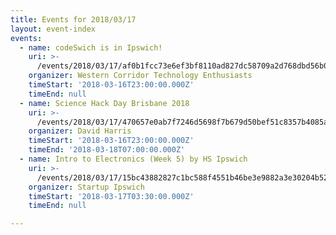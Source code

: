 ```yaml
---
title: Events for 2018/03/17
layout: event-index
events:
  - name: codeSwich is in Ipswich!
    uri: >-
      /events/2018/03/17/af0b1fcc73e6ef3bf8110ad827dc58709a2d768dbd56b0d066db61881f738f44
    organizer: Western Corridor Technology Enthusiasts
    timeStart: '2018-03-16T23:00:00.000Z'
    timeEnd: null
  - name: Science Hack Day Brisbane 2018
    uri: >-
      /events/2018/03/17/470657e0ab7f7246d5698f7b679d50bef51c8357b4085a9b18a8a9dcdbe9ec64
    organizer: David Harris
    timeStart: '2018-03-16T23:00:00.000Z'
    timeEnd: '2018-03-18T07:00:00.000Z'
  - name: Intro to Electronics (Week 5) by HS Ipswich
    uri: >-
      /events/2018/03/17/15bc43882827c1bc588f4551b46be3e9882a3e30204b522edd3c61040e62ee76
    organizer: Startup Ipswich
    timeStart: '2018-03-17T03:30:00.000Z'
    timeEnd: null

---
```

